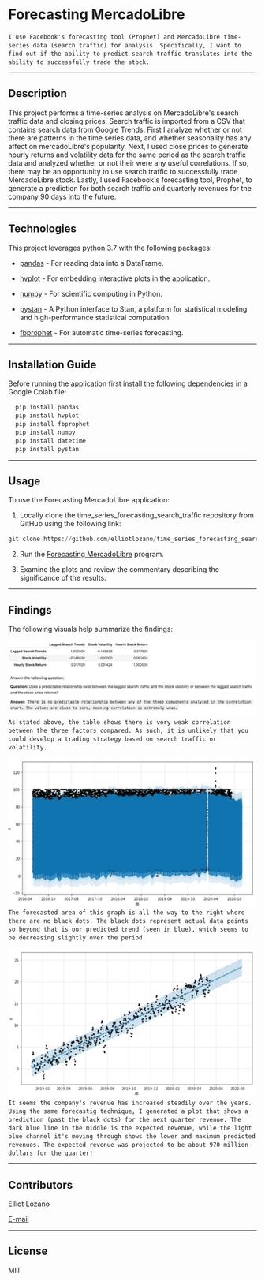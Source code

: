 # Forecasting MercadoLibre

`I use Facebook's forecasting tool (Prophet) and MercadoLibre time-series data (search traffic) for analysis. Specifically, I want to find out if the ability to predict search traffic translates into the ability to successfully trade the stock.`

---

## Description

This project performs a time-series analysis on MercadoLibre's search traffic data and closing prices. Search traffic is imported from a CSV that contains search data from Google Trends. First I analyze whether or not there are patterns in the time series data, and whether seasonality has any affect on mercadoLibre's popularity. Next, I used close prices to generate hourly returns and volatility data for the same period as the search traffic data and analyzed whether or not their were any useful correlations. If so, there may be an opportunity to use search traffic to successfully trade MercadoLibre stock. Lastly, I used Facebook's forecasting tool, Prophet, to generate a prediction for both search traffic and quarterly revenues for the company 90 days into the future.

---

## Technologies

This project leverages python 3.7 with the following packages:

* [pandas](https://github.com/pandas-dev/pandas) - For reading data into a DataFrame.

* [hvplot](https://pypi.org/project/hvplot/) - For embedding interactive plots in the application.

* [numpy](https://pypi.org/project/numpy/) - For scientific computing in Python.

* [pystan](https://pypi.org/project/pystan/) - A Python interface to Stan, a platform for statistical modeling and high-performance statistical computation.

* [fbprophet](https://pypi.org/project/fbprophet/) - For automatic time-series forecasting.

---

## Installation Guide

Before running the application first install the following dependencies in a Google Colab file:

```python
  pip install pandas
  pip install hvplot
  pip install fbprophet
  pip install numpy
  pip install datetime
  pip install pystan
```

---

## Usage

To use the Forecasting MercadoLibre application:

1. Locally clone the time_series_forecasting_search_traffic repository from GitHub using the following link:

```python
git clone https://github.com/elliotlozano/time_series_forecasting_search_traffic.git
```

2. Run the [Forecasting MercadoLibre](forecasting_net_prophet.ipynb) program.

3. Examine the plots and review the commentary describing the significance of the results.

---

## Findings

The following visuals help summarize the findings:

![Correlation: Traffic, Returns, and Volatility](correlation_table.png)
`As stated above, the table shows there is very weak correlation between the three factors compared. As such, it is unlikely that you could develop a trading strategy based on search traffic or volatility.`

![Forecasting Search Traffic](forecast_traffic.png)
`The forecasted area of this graph is all the way to the right where there are no black dots. The black dots represent actual data points so beyond that is our predicted trend (seen in blue), which seems to be decreasing slightly over the period.`

![Forecasting Quarterly Revenue](forecast_revenue.png)
`It seems the company's revenue has increased steadily over the years. Using the same forecastig technique, I generated a plot that shows a prediction (past the black dots) for the next quarter revenue. The dark blue line in the middle is the expected revenue, while the light blue channel it's moving through shows the lower and maximum predicted revenues. The expected revenue was projected to be about 970 million dollars for the quarter!`

---

## Contributors

Elliot Lozano

[E-mail](elliotlozano95@gmail.com)

---

## License

MIT


